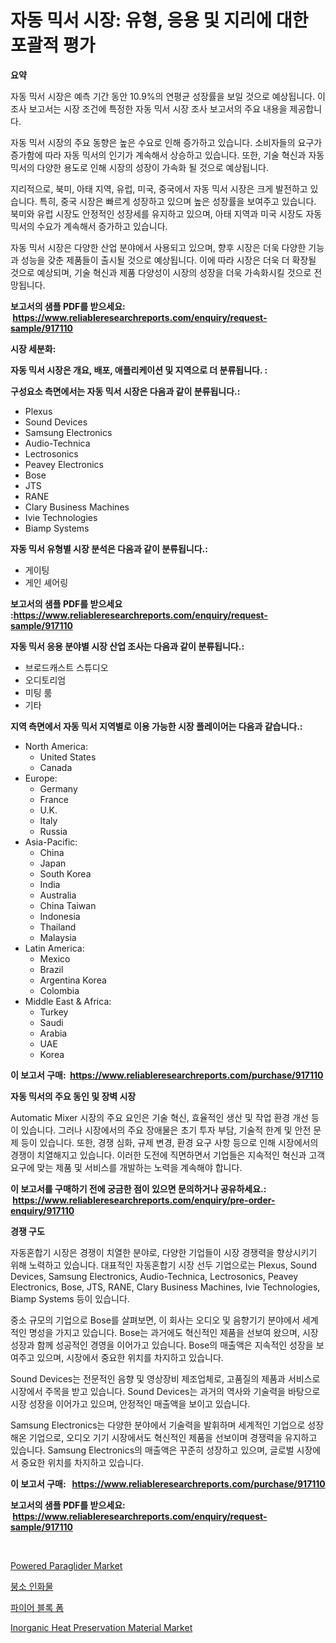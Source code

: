 <p><h1>자동 믹서 시장: 유형, 응용 및 지리에 대한 포괄적 평가</h1></p><p><strong>요약</strong></p>
<p><p>자동 믹서 시장은 예측 기간 동안 10.9%의 연평균 성장률을 보일 것으로 예상됩니다. 이 조사 보고서는 시장 조건에 특정한 자동 믹서 시장 조사 보고서의 주요 내용을 제공합니다.</p><p>자동 믹서 시장의 주요 동향은 높은 수요로 인해 증가하고 있습니다. 소비자들의 요구가 증가함에 따라 자동 믹서의 인기가 계속해서 상승하고 있습니다. 또한, 기술 혁신과 자동 믹서의 다양한 용도로 인해 시장의 성장이 가속화 될 것으로 예상됩니다.</p><p>지리적으로, 북미, 아태 지역, 유럽, 미국, 중국에서 자동 믹서 시장은 크게 발전하고 있습니다. 특히, 중국 시장은 빠르게 성장하고 있으며 높은 성장률을 보여주고 있습니다. 북미와 유럽 시장도 안정적인 성장세를 유지하고 있으며, 아태 지역과 미국 시장도 자동 믹서의 수요가 계속해서 증가하고 있습니다.</p><p>자동 믹서 시장은 다양한 산업 분야에서 사용되고 있으며, 향후 시장은 더욱 다양한 기능과 성능을 갖춘 제품들이 출시될 것으로 예상됩니다. 이에 따라 시장은 더욱 더 확장될 것으로 예상되며, 기술 혁신과 제품 다양성이 시장의 성장을 더욱 가속화시킬 것으로 전망됩니다.</p></p>
<p><strong>보고서의 샘플 PDF를 받으세요: &nbsp;<a href="https://www.reliableresearchreports.com/enquiry/request-sample/917110">https://www.reliableresearchreports.com/enquiry/request-sample/917110</a></strong></p>
<p><strong>시장 세분화:</strong></p>
<p><strong> 자동 믹서 시장은 개요, 배포, 애플리케이션 및 지역으로 더 분류됩니다. :</strong></p>
<p><strong>구성요소 측면에서는 자동 믹서 시장은 다음과 같이 분류됩니다.:</strong></p>
<p><ul><li>Plexus</li><li>Sound Devices</li><li>Samsung Electronics</li><li>Audio-Technica</li><li>Lectrosonics</li><li>Peavey Electronics</li><li>Bose</li><li>JTS</li><li>RANE</li><li>Clary Business Machines</li><li>Ivie Technologies</li><li>Biamp Systems</li></ul></p>
<p><strong> 자동 믹서 유형별 시장 분석은 다음과 같이 분류됩니다.:</strong></p>
<p><ul><li>게이팅</li><li>게인 셰어링</li></ul></p>
<p><strong>보고서의 샘플 PDF를 받으세요 :<a href="https://www.reliableresearchreports.com/enquiry/request-sample/917110">https://www.reliableresearchreports.com/enquiry/request-sample/917110</a></strong></p>
<p><strong> 자동 믹서 응용 분야별 시장 산업 조사는 다음과 같이 분류됩니다.:</strong></p>
<p><ul><li>브로드캐스트 스튜디오</li><li>오디토리엄</li><li>미팅 룸</li><li>기타</li></ul></p>
<p><strong>지역 측면에서 자동 믹서 지역별로 이용 가능한 시장 플레이어는 다음과 같습니다.:</strong></p>
<p><ul>
    <li>
        North America:
        <ul>
            <li>United States</li>
            <li>Canada</li>
        </ul>
    </li>
    <li>
        Europe:
        <ul>
            <li>Germany</li>
            <li>France</li>
            <li>U.K.</li>
            <li>Italy</li>
            <li>Russia</li>
        </ul>
    </li>
    <li>
        Asia-Pacific:
        <ul>
            <li>China</li>
            <li>Japan</li>
            <li>South Korea</li>
            <li>India</li>
            <li>Australia</li>
            <li>China Taiwan</li>
            <li>Indonesia</li>
            <li>Thailand</li>
            <li>Malaysia</li>
        </ul>
    </li>
    <li>
        Latin America:
        <ul>
            <li>Mexico</li>
            <li>Brazil</li>
            <li>Argentina Korea</li>
            <li>Colombia</li>
        </ul>
    </li>
    <li>
        Middle East & Africa:
        <ul>
            <li>Turkey</li>
            <li>Saudi</li>
            <li>Arabia</li>
            <li>UAE</li>
            <li>Korea</li>
        </ul>
    </li>
    </ul></p>
<p><strong>이 보고서 구매: &nbsp;<a href="https://www.reliableresearchreports.com/purchase/917110">https://www.reliableresearchreports.com/purchase/917110</a></strong></p>
<p><strong>자동 믹서의 주요 동인 및 장벽 시장</strong></p>
<p><p>Automatic Mixer 시장의 주요 요인은 기술 혁신, 효율적인 생산 및 작업 환경 개선 등이 있습니다. 그러나 시장에서의 주요 장애물은 초기 투자 부담, 기술적 한계 및 안전 문제 등이 있습니다. 또한, 경쟁 심화, 규제 변경, 환경 요구 사항 등으로 인해 시장에서의 경쟁이 치열해지고 있습니다. 이러한 도전에 직면하면서 기업들은 지속적인 혁신과 고객 요구에 맞는 제품 및 서비스를 개발하는 노력을 계속해야 합니다.</p></p>
<p><strong>이 보고서를 구매하기 전에 궁금한 점이 있으면 문의하거나 공유하세요.: &nbsp;<a href="https://www.reliableresearchreports.com/enquiry/pre-order-enquiry/917110">https://www.reliableresearchreports.com/enquiry/pre-order-enquiry/917110</a></strong></p>
<p><strong>경쟁 구도</strong></p>
<p><p>자동혼합기 시장은 경쟁이 치열한 분야로, 다양한 기업들이 시장 경쟁력을 향상시키기 위해 노력하고 있습니다. 대표적인 자동혼합기 시장 선두 기업으로는 Plexus, Sound Devices, Samsung Electronics, Audio-Technica, Lectrosonics, Peavey Electronics, Bose, JTS, RANE, Clary Business Machines, Ivie Technologies, Biamp Systems 등이 있습니다.</p><p>중소 규모의 기업으로 Bose를 살펴보면, 이 회사는 오디오 및 음향기기 분야에서 세계적인 명성을 가지고 있습니다. Bose는 과거에도 혁신적인 제품을 선보여 왔으며, 시장 성장과 함께 성공적인 경영을 이어가고 있습니다. Bose의 매출액은 지속적인 성장을 보여주고 있으며, 시장에서 중요한 위치를 차지하고 있습니다.</p><p>Sound Devices는 전문적인 음향 및 영상장비 제조업체로, 고품질의 제품과 서비스로 시장에서 주목을 받고 있습니다. Sound Devices는 과거의 역사와 기술력을 바탕으로 시장 성장을 이어가고 있으며, 안정적인 매출액을 보이고 있습니다.</p><p>Samsung Electronics는 다양한 분야에서 기술력을 발휘하며 세계적인 기업으로 성장해온 기업으로, 오디오 기기 시장에서도 혁신적인 제품을 선보이며 경쟁력을 유지하고 있습니다. Samsung Electronics의 매출액은 꾸준히 성장하고 있으며, 글로벌 시장에서 중요한 위치를 차지하고 있습니다.</p></p>
<p><strong>이 보고서 구매: &nbsp; <a href="https://www.reliableresearchreports.com/purchase/917110">https://www.reliableresearchreports.com/purchase/917110</a></strong></p>
<p><strong>보고서의 샘플 PDF를 받으세요: &nbsp;<a href="https://www.reliableresearchreports.com/enquiry/request-sample/917110">https://www.reliableresearchreports.com/enquiry/request-sample/917110</a></strong><strong></strong></p>
<p>&nbsp;</p>
<p><p><a href="https://issuu.com/reportprime-2/docs/powered-paraglider-market-size-2030.pptx">Powered Paraglider Market</a></p><p><a href="https://github.com/idcefvhkdut6/Market-Research-Report-List-1/blob/main/4814626183230.md">붕소 인화물</a></p><p><a href="https://github.com/vsap75a286l/Market-Research-Report-List-1/blob/main/5430445183231.md">파이어 블록 폼</a></p><p><a href="https://issuu.com/reportprime-2/docs/inorganic-heat-preservation-material-market-size-2">Inorganic Heat Preservation Material Market</a></p></p>
